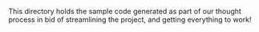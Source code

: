 This directory holds the sample code generated as part of our thought process in bid of streamlining the project, and getting everything to work!
